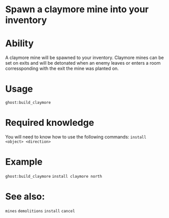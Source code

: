 # Spawn a claymore mine into your inventory

# Ability
A claymore mine will be spawned to your inventory. Claymore mines can be set on exits and will be detonated when an enemy leaves or enters a room corressponding with the exit the mine was planted on.

# Usage
`ghost:build_claymore`

# Required knowledge
You will need to know how to use the following commands:
`install <object> <direction>`

# Example
`ghost:build_claymore`
`install claymore north`

# See also:
`mines`
`demolitions`
`install`
`cancel`
